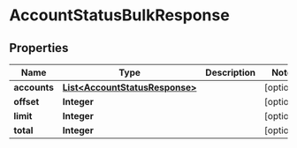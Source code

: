 

# AccountStatusBulkResponse


## Properties

| Name | Type | Description | Notes |
|------------ | ------------- | ------------- | -------------|
|**accounts** | [**List&lt;AccountStatusResponse&gt;**](AccountStatusResponse.md) |  |  [optional] |
|**offset** | **Integer** |  |  [optional] |
|**limit** | **Integer** |  |  [optional] |
|**total** | **Integer** |  |  [optional] |



